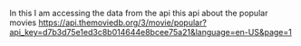 In this I am accessing the data from the api
this api about the popular movies
https://api.themoviedb.org/3/movie/popular?api_key=d7b3d75e1ed3c8b014644e8bcee75a21&language=en-US&page=1


